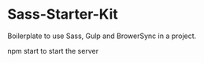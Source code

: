 # Sass-Starter-Kit
Boilerplate to use Sass, Gulp and BrowerSync in a project. 

npm start to start the server 
